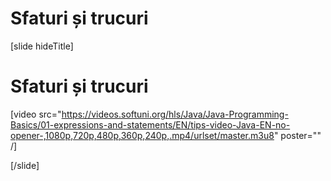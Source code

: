 # Sfaturi și trucuri
[slide hideTitle]

# Sfaturi și trucuri

[video src="https://videos.softuni.org/hls/Java/Java-Programming-Basics/01-expressions-and-statements/EN/tips-video-Java-EN-no-opener-,1080p,720p,480p,360p,240p,.mp4/urlset/master.m3u8" poster="" /]

[/slide]
